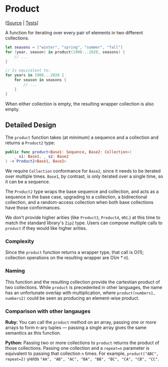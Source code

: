 # Product

[[Source](https://github.com/apple/swift-algorithms/blob/main/Sources/Algorithms/Product.swift) | 
 [Tests](https://github.com/apple/swift-algorithms/blob/main/Tests/SwiftAlgorithmsTests/ProductTests.swift)]

A function for iterating over every pair of elements in two different
collections.

```swift
let seasons = ["winter", "spring", "summer", "fall"]
for (year, season) in product(1900...2020, seasons) {
    // ...
}

// Is equivalent to:
for years in 1900...2020 {
    for season in seasons {
        // ...
    }
}
```

When either collection is empty, the resulting wrapper collection is also empty.

## Detailed Design

The `product` function takes (at minimum) a sequence and a collection and
returns a `Product2` type:

```swift
public func product<Base1: Sequence, Base2: Collection>(
    _ s1: Base1, _ s2: Base2
) -> Product2<Base1, Base2>
```

We require `Collection` conformance for `Base2`, since it needs to be iterated
over multiple times. `Base1`, by contrast, is only iterated over a single time,
so it can be a sequence.
 
The `Product2` type wraps the base sequence and collection, and acts as a
sequence in the base case, upgrading to a collection, a bidirectional
collection, and a random-access collection when both base collections have those
conformances.

We don't provide higher arities (like `Product3`, `Product4`, etc.) at this 
time to match the standard library's `Zip2` type. Users can compose multiple
calls to `product` if they would like higher arities.

### Complexity

Since the `product` function returns a wrapper type, that call is O(1);
collection operations on the resulting wrapper are O(_m \* n_).

### Naming

This function and the resulting collection provide the cartestian product of two
collections. While `product` is precedented in other languages, the name has an
unfortunate overlap with multiplication, where `product(numbers1, numbers2)`
could be seen as producing an element-wise product.

### Comparison with other langauges

**Ruby:** You can call the `product` method on an array, passing one or more
arrays to form n-ary tuples — passing a single array gives the same semantics as
this function.

**Python:** Passing two or more collections to `product` returns the product of
those collections. Passing one collection and a `repeat=n` parameter is
equivalent to passing that collection `n` times. For example, `product("ABC",
repeat=2)` yields `"AA", "AB", "AC", "BA", "BB", "BC", "CA", "CB", "CC"`.

